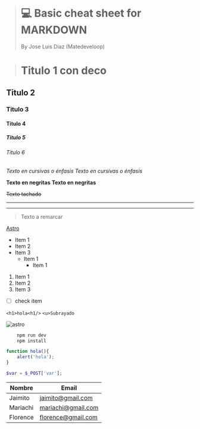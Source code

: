 ># 💻 Basic cheat sheet for **MARKDOWN**
>By Jose Luis Diaz (Matedeveloop)

<!-- Titulos -->
># Titulo 1 con deco
## **Titulo 2**
### Titulo 3
#### Titulo 4
##### Titulo 5
###### Titulo 6


<!-- Cursivas -->
*Texto en cursivas o énfasis*
_Texto en cursivas o énfasis_ 

<!-- Negritas -->
**Texto en negritas**
__Texto en negritas__

<!-- Tachado -->
~~Texto tachado~~

<!-- Division -->

---
___

<!-- Blockqoute -->
> Texto a remarcar


<!-- Links -->
[Astro](https://astro.build)

<!-- UL -->
* Item 1
* Item 2
* Item 3
    * Item 1
        * Item 1

<!-- OL -->

1. Item 1
1. Item 2
1. Item 3

<!-- Check -->
- [ ] check item

<!-- HTML -->
`<h1>hola<h1/>`
`<u>Subrayado`

<!-- Imagenes -->
![astro](https://encrypted-tbn0.gstatic.com/images?q=tbn:ANd9GcTFqHSPiys_m2zMys38zkul1zbc5V7MIBgWReXMZcVgRgJI2I8966m4GKyngqGR1woxjAw&usqp=CAU)

<!-- Bloques de codigo -->

```bash
    npm run dev
    npm install
```
```javascript
function hola(){
    alert('hola');
}
```
```php
$var = $_POST['var'];
```

<!-- Tablas -->
| Nombre | Email |
| -----  | ----- |
| Jaimito | jaimito@gmail.com | 
| Mariachi | mariachi@gmail.com | 
| Florence | florence@gmail.com | 
